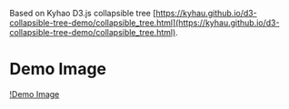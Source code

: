 Based on Kyhao D3.js collapsible tree 
[https://kyhau.github.io/d3-collapsible-tree-demo/collapsible_tree.html](https://kyhau.github.io/d3-collapsible-tree-demo/collapsible_tree.html).


# Demo Image

[!Demo Image](/images/demo.png)